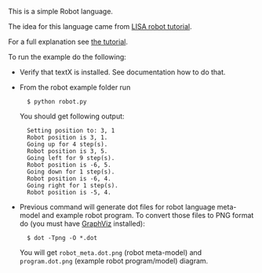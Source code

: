 This is a simple Robot language.

The idea for this language came from [LISA robot
tutorial](http://labraj.feri.um.si/lisa/tutorial-robot.html).

For a full explanation see [the
tutorial](http://igordejanovic.net/textX/tutorials/robot/).

To run the example do the following:

- Verify that textX is installed. See documentation how to do that.
- From the robot example folder run

        $ python robot.py

  You should get following output:

        Setting position to: 3, 1
        Robot position is 3, 1.
        Going up for 4 step(s).
        Robot position is 3, 5.
        Going left for 9 step(s).
        Robot position is -6, 5.
        Going down for 1 step(s).
        Robot position is -6, 4.
        Going right for 1 step(s).
        Robot position is -5, 4.

- Previous command will generate dot files for robot language meta-model and
  example robot program. To convert those files to PNG format do (you must have
  [GraphViz](http://graphviz.org/) installed):

        $ dot -Tpng -O *.dot

  You will get `robot_meta.dot.png` (robot meta-model) and `program.dot.png`
  (example robot program/model) diagram.

